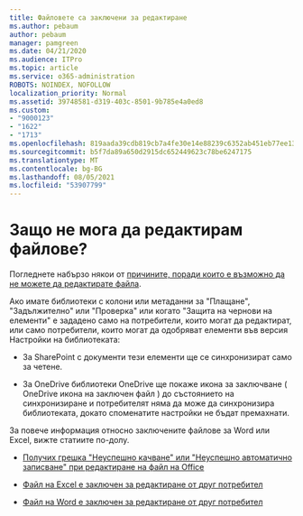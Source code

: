 ```yaml
---
title: Файловете са заключени за редактиране
ms.author: pebaum
author: pebaum
manager: pamgreen
ms.date: 04/21/2020
ms.audience: ITPro
ms.topic: article
ms.service: o365-administration
ROBOTS: NOINDEX, NOFOLLOW
localization_priority: Normal
ms.assetid: 39748581-d319-403c-8501-9b785e4a0ed8
ms.custom:
- "9000123"
- "1622"
- "1713"
ms.openlocfilehash: 819aada39cdb819cb7a4fe30e14e88239c6352ab451eb77ee135307d5dd1cfcd
ms.sourcegitcommit: b5f7da89a650d2915dc652449623c78be6247175
ms.translationtype: MT
ms.contentlocale: bg-BG
ms.lasthandoff: 08/05/2021
ms.locfileid: "53907799"
---
```

# <a name="why-cant-i-edit-files"></a>Защо не мога да редактирам файлове?

Погледнете набързо някои от [причините, поради които е възможно да не можете да редактирате файла](https://support.office.com/article/why-can-t-i-edit-this-file-97315f48-aa5e-49d3-a4ae-a14b73daf87b).

Ако имате библиотеки с колони или  метаданни за  "Плащане", "Задължително" или "Проверка" или  когато "Защита на чернови на елементи" е зададено само на потребители, които могат да редактират, или само потребители, които могат да одобряват елементи във версия Настройки на библиотеката:  

- За SharePoint с документи тези елементи ще се синхронизират само за четене.

- За OneDrive библиотеки OneDrive ще покаже икона за заключване ( OneDrive икона на заключен файл ) до състоянието на синхронизиране и потребителят няма да може да синхронизира библиотеката, докато споменатите настройки не бъдат премахнати. 

За повече информация относно заключените файлове за Word или Excel, вижте статиите по-долу.

- [Получих грешка "Неуспешно качване" или "Неуспешно автоматично записване" при редактиране на файл на Office](https://support.office.com/article/i-got-an-upload-failed-or-couldn-t-save-automatically-error-while-editing-an-office-file-93a14d34-88e3-4a91-9eef-58cc541d31f8)

- [Файл на Excel е заключен за редактиране от друг потребител](https://support.office.com/article/Excel-file-is-locked-for-editing-by-another-user-6fa93887-2c2c-45f0-abcc-31b04aed68b3)

- [Файл на Word е заключен за редактиране от друг потребител](https://support.microsoft.com/help/313472/the-document-is-locked-for-editing-by-another-user-error-message-when)
